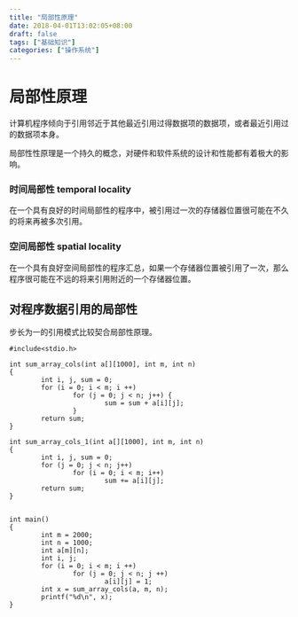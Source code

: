 ```yaml
---
title: "局部性原理"
date: 2018-04-01T13:02:05+08:00
draft: false
tags: ["基础知识"]
categories: ["操作系统"]
---
```


# 局部性原理

计算机程序倾向于引用邻近于其他最近引用过得数据项的数据项，或者最近引用过的数据项本身。

局部性性原理是一个持久的概念，对硬件和软件系统的设计和性能都有着极大的影响。

### 时间局部性 temporal locality

在一个具有良好的时间局部性的程序中，被引用过一次的存储器位置很可能在不久的将来再被多次引用。

### 空间局部性 spatial locality

在一个具有良好空间局部性的程序汇总，如果一个存储器位置被引用了一次，那么程序很可能在不远的将来引用附近的一个存储器位置。

## 对程序数据引用的局部性

步长为一的引用模式比较契合局部性原理。

```
#include<stdio.h>

int sum_array_cols(int a[][1000], int m, int n)
{
        int i, j, sum = 0;
        for (i = 0; i < m; i ++)
                for (j = 0; j < n; j++) {
                        sum = sum + a[i][j];
                }
        return sum;
}

int sum_array_cols_1(int a[][1000], int m, int n)
{
        int i, j, sum = 0;
        for (j = 0; j < n; j++)
                for (i = 0; i < m; i++)
                        sum += a[i][j];
        return sum;
}


int main()
{
        int m = 2000;
        int n = 1000;
        int a[m][n];
        int i, j;
        for (i = 0; i < m; i ++)
                for (j = 0; j < n; j ++)
                        a[i][j] = 1;
        int x = sum_array_cols(a, m, n);
        printf("%d\n", x);
}
```




